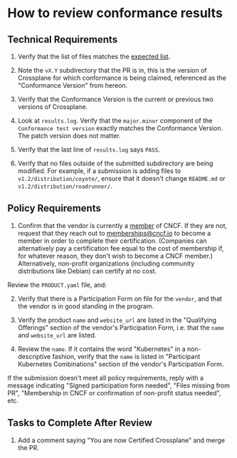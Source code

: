 # How to review conformance results

## Technical Requirements

1. Verify that the list of files matches the [expected list].

2. Note the `vX.Y` subdirectory that the PR is in, this is the version of
   Crossplane for which conformance is being claimed, referenced as the
   "Conformance Version" from hereon.

3. Verify that the Conformance Version is the current or previous two versions
   of Crossplane.

4. Look at `results.log`. Verify that the `major.minor` component of the
   `Conformance test version` exactly matches the Conformance Version. The patch
   version does not matter.

5. Verify that the last line of `results.log` says `PASS`.

6. Verify that no files outside of the submitted subdirectory are being
   modified. For example, if a submission is adding files to
   `v1.2/distribution/coyote/`, ensure that it doesn't change `README.md` or
   `v1.2/distribution/roadrunner/`.

## Policy Requirements

1. Confirm that the vendor is currently a [member] of CNCF. If they are not,
   request that they reach out to memberships@cncf.io to become a member in
   order to complete their certification. (Companies can alternatively pay a
   certification fee equal to the cost of membership if, for whatever reason,
   they don't wish to become a CNCF member.) Alternatively, non-profit
   organizations (including community distributions like Debian) can certify at
   no cost.

Review the `PRODUCT.yaml` file, and:

2. Verify that there is a Participation Form on file for the `vendor`, and that
   the vendor is in good standing in the program.

3. Verify the product `name` and `website_url` are listed in the "Qualifying
   Offerings" section of the vendor's Participation Form, i.e. that the `name`
   and `website_url` are listed.

4. Review the `name`. If it contains the word "Kubernetes" in a non-descriptive
   fashion, verify that the `name` is listed in "Participant Kubernetes
   Combinations" section of the vendor's Participation Form.

If the submission doesn't meet all policy requirements, reply with a message
indicating "Signed participation form needed", "Files missing from PR",
"Membership in CNCF or confirmation of non-profit status needed", etc.

## Tasks to Complete After Review

1. Add a comment saying "You are now Certified Crossplane" and merge the PR.

[expected list]: instructions.md#contents-of-the-pr
[member]: https://www.cncf.io/about/members/
